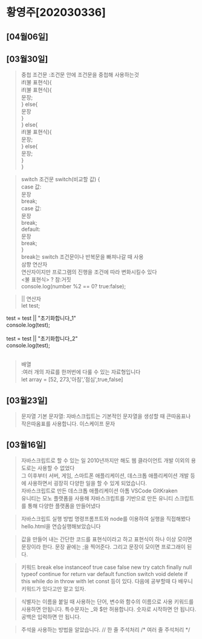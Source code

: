 # 황영주[202030336]

## [04월06일]

## [03월30일]
>중첩 조건문
:조건문 안에 조건문을 중첩해 사용하는것<br/>
if(불 표현식){<br/>
    if(불 표현식){<br/>
        문장;<br/>
    } else{<br/>
        문장<br/>
    }<br/>
} else{<br/>
    if(불 표현식){<br/>
        문장;<br/>
    } else{<br/>
        문장;<br/>
    }<br/>
}<br/>

>switch 조건문
switch(비교할 값) {<br/>
    case 값:<br/>
        문장<br/>
        break;<br/>
    case 값:<br/>
        문장<br/>
        break;<br/>
    default:<br/>
        문장<br/>
        break;<br/>
}<br/>
break는 switch 조건문이나 반복문을 빠져나갈 때 사용<br/>
>삼향 연산자<br/>
연산자이지만 프로그램의 진행을 조건에 따라 변화시킬수 있다<br/>
<불 표현식> ? 참:거짓<br/>
console.log(number %2 == 0? true:false);<br/>

>|| 연산자<br/>
let test;<br/>

test = test || "초기화합니다_1"<br/>
console.log(test);<br/>
<br/>
test = test || "초기화합니다_2"<br/>
console.log(test);<br/>
<br/>
>배열<br/>
:여러 개의 자료를 한꺼번에 다룰 수 있는 자료형입니다<br/>
let array = [52, 273,'아침','점심',true,false]<br/>

## [03월23일]

>문자열
    기본 문자열: 자바스크립트는 기본적인 문자열을 생성할 때 큰따옴표나 작은따옴표를 사용합니다.
    이스케이프 문자
## [03월16일]

>자바스크립트로 할 수 있는 일
2010년까지만 해도 웹 클라이언트 개발 이외의 용도로는 사용할 수 없었다<br/>
그 이후부터 서버, 게임, 스마트폰 애플리케이션, 데스크톱 애플리케이션 개발 등에 사용하면서 굉장히 다양한 일을 할 수 있게 되었습니다.<br/>
자바스크립트로 만든 데스크톱 애플리케이션 아톰 VSCode GitKraken<br/>
유니티는 모노 플랫폼을 사용해 자바스크립트를 기반으로 만든 유니티 스크립트를 통해 다양한 플랫폼을 만들어냈다<br/>

>자바스크립트 실행 방법 명령프롬프트와 node를 이용하여 실행을 직접해봤다
hello.html을 연습실행해보았습니다

>값을 만들어 내는 간단한 코드를 표현식이라고 하고 표현식이 하나 이상 모이면 문장이라 한다. 문장 끝에는 ;을 찍어준다. 그리고 문장이 모이면 프로그래이 된다. 

>키워드 
break else instanceof true case false new try catch finally null typeof continue for return var default function switch void delete if this while do in throw with let const 등이 있다. 다음에 공부할때 다 배우니 키워드가 있다고만 알고 있자.

>식별자는 이름을 붙일 때 사용하는 단어, 변수와 함수의 이름으로 사용
    키워드를 사용하면 안됩니다.
    특수문자는 _와 $만 허용합니다.
    숫자로 시작하면 안 됩니다.
    공백은 입력하면 안 됩니다.

>주석을 사용하는 방법을 알았습니다.
// 한 줄 주석처리
/* 여러 줄 주석처리 */